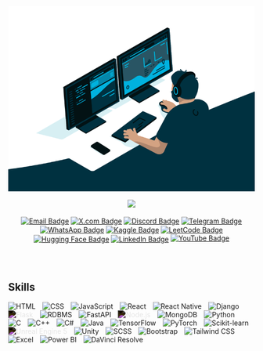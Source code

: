 <!---upper heading--->
<p align = "center">
<img src="ml.gif" alt="Machine Learning and Data Science">
</p>

<p align="center">
  <a href="https://github.com/AbdullahAlAlif"><img src="https://readme-typing-svg.herokuapp.com?lines=Hello+World;I'm+Alif;I+enjoy+coding,;Enthusiastic+about+ML;and+try+to+embrace+challenges;Always+eager+to+learn+and+adapt.&center=true&width=500&height=60&color=FFFFFF&background=000000"></a>
</p>




<p align="center">
<a href="mailto:alif126426@gmail.com" target="_blank"><img src="https://img.shields.io/badge/Email-D14836?style=for-the-badge&logo=gmail&logoColor=white" alt="Email Badge"  align="center"/></a>
<a href="https://x.com/TurussoTempest" target="_blank"><img src="https://img.shields.io/badge/X.com-1DA1F2?style=for-the-badge&logo=x&logoColor=white" alt="X.com Badge" align="center" /></a>
<a href="https://discordapp.com/users/805696667898347541" target="_blank"><img src="https://img.shields.io/badge/Discord-7289DA?style=for-the-badge&logo=discord&logoColor=white" alt="Discord Badge" align="center" /></a>
<a href="https://t.me/Abdullah_Al_Alif" target="_blank"><img src="https://img.shields.io/badge/Telegram-2CA5E0?style=for-the-badge&logo=telegram&logoColor=white" alt="Telegram Badge" align="center" /></a>
<a href="https://wa.me/8801533924031" target="_blank"><img src="https://img.shields.io/badge/WhatsApp-25D366?style=for-the-badge&logo=whatsapp&logoColor=white" alt="WhatsApp Badge" align="center"/></a>
<a href="https://www.kaggle.com/abdullahalalif" target="_blank"><img src="https://img.shields.io/badge/Kaggle-20BEFF?style=for-the-badge&logo=kaggle&logoColor=white" alt="Kaggle Badge" align="center" /></a>
<a href="https://leetcode.com/u/alif126426/" target="_blank"><img src="https://img.shields.io/badge/LeetCode-FFA116?style=for-the-badge&logo=leetcode&logoColor=white" alt="LeetCode Badge" align="center" /></a>
<a href="https://huggingface.co/AbdullahAlAlif" target="_blank"><img src="https://img.shields.io/badge/Hugging%20Face-FFAE0D?style=for-the-badge&logo=huggingface&logoColor=white" alt="Hugging Face Badge" align="center"/></a>
<a href="https://www.linkedin.com/in/abdullah-al-alif-580988340/" target="_blank"><img src="https://img.shields.io/badge/LinkedIn-0A66C2?style=for-the-badge&logo=linkedin&logoColor=white" alt="LinkedIn Badge" align="center"/></a>
<a href="https://www.youtube.com/watch?v=dQw4w9WgXcQ" target="_blank"><img src="https://img.shields.io/badge/YouTube-FF0000?style=for-the-badge&logo=youtube&logoColor=white" alt="YouTube Badge"/></a>


</p>
<br>
<br>


<!---skills--->
## Skills

<p align="left"> 
  <img src="https://cdn.jsdelivr.net/gh/devicons/devicon/icons/html5/html5-original.svg" alt="HTML" width="40" height="40" style="padding-right:10px;" /> 
<img src="https://cdn.jsdelivr.net/gh/devicons/devicon/icons/css3/css3-original.svg" alt="CSS" width="40" height="40" style="padding-right:10px;" /> 
<img src="https://cdn.jsdelivr.net/gh/devicons/devicon/icons/javascript/javascript-original.svg" alt="JavaScript" width="40" height="40" style="padding-right:10px;" />
<img src="https://cdn.jsdelivr.net/gh/devicons/devicon/icons/react/react-original.svg" alt="React" width="40" height="40" style="padding-right:10px;" />
<img src="https://img.icons8.com/ios/50/000000/react-native.png" alt="React Native" width="40" height="40" style="padding-right:10px;" />






<img src="https://cdn.jsdelivr.net/gh/devicons/devicon/icons/django/django-plain.svg" alt="Django" width="40" height="40" style="padding-right:10px;" />
<img src="https://cdn.jsdelivr.net/gh/devicons/devicon/icons/flask/flask-original.svg" alt="Flask" width="40" height="40" style="padding-right:10px; filter: invert(100%);" />
<img src="https://cdn.jsdelivr.net/gh/devicons/devicon/icons/mysql/mysql-original.svg" alt="RDBMS" width="40" height="40" style="padding-right:10px;" />
<img src="https://cdn.jsdelivr.net/gh/devicons/devicon/icons/fastapi/fastapi-original.svg" alt="FastAPI" width="40" height="40" style="padding-right:10px;" />
<img src="https://cdn.jsdelivr.net/gh/devicons/devicon/icons/nodejs/nodejs-original.svg" alt="Node.js" width="40" height="40" style="padding-right:10px; filter: invert(100%);" />
<img src="https://cdn.jsdelivr.net/gh/devicons/devicon/icons/mongodb/mongodb-original.svg" alt="MongoDB" width="40" height="40" style="padding-right:10px;" />

<img src="https://cdn.jsdelivr.net/gh/devicons/devicon/icons/python/python-original.svg" alt="Python" width="40" height="40" style="padding-right:10px;" /> 
<img src="https://cdn.jsdelivr.net/gh/devicons/devicon/icons/c/c-original.svg" alt="C" width="40" height="40" style="padding-right:10px;" /> 
<img src="https://cdn.jsdelivr.net/gh/devicons/devicon/icons/cplusplus/cplusplus-original.svg" alt="C++" width="40" height="40" style="padding-right:10px;" /> 
<img src="https://cdn.jsdelivr.net/gh/devicons/devicon/icons/csharp/csharp-original.svg" alt="C#" width="40" height="40" style="padding-right:10px;" /> 
<img src="https://cdn.jsdelivr.net/gh/devicons/devicon/icons/java/java-original.svg" alt="Java" width="40" height="40" style="padding-right:10px;" /> 

<img src="https://cdn.jsdelivr.net/gh/devicons/devicon/icons/tensorflow/tensorflow-original.svg" alt="TensorFlow" width="40" height="40" style="padding-right:10px;" /> 
<img src="https://cdn.jsdelivr.net/gh/devicons/devicon/icons/pytorch/pytorch-original.svg" alt="PyTorch" width="40" height="40" style="padding-right:10px;" />
<img src="https://cdn.jsdelivr.net/gh/devicons/devicon/icons/scikit-learn/scikit-learn-original.svg" alt="Scikit-learn" width="40" height="40" style="padding-right:10px;" />

<img src="https://cdn.jsdelivr.net/gh/devicons/devicon/icons/unrealengine/unrealengine-original.svg" alt="Unreal Engine 5" width="40" height="40" style="padding-right:10px; filter: invert(100%);" />
<img src="https://cdn.jsdelivr.net/gh/devicons/devicon/icons/unity/unity-original.svg" alt="Unity" width="40" height="40" style="padding-right:10px;" /> 

<img src="https://cdn.jsdelivr.net/gh/devicons/devicon/icons/sass/sass-original.svg" alt="SCSS" width="40" height="40" style="padding-right:10px;" />
<img src="https://cdn.jsdelivr.net/gh/devicons/devicon/icons/bootstrap/bootstrap-original.svg" alt="Bootstrap" width="40" height="40" style="padding-right:10px;" />
<img src="https://cdn.jsdelivr.net/gh/devicons/devicon/icons/tailwindcss/tailwindcss-original.svg" alt="Tailwind CSS" width="40" height="40" style="padding-right:10px;" />



<img src="https://logodownload.org/wp-content/uploads/2020/04/excel-logo-0.png" alt="Excel" width="40" height="40" style="padding-right:10px;" />

<img src="https://logos-world.net/wp-content/uploads/2022/02/Microsoft-Power-BI-Symbol.png" alt="Power BI" width="40" height="40" style="padding-right:10px;" />
<img src="https://toppng.com/public/uploads/preview/davinci-resolve-logo-11551057663wqlnlnkwym.png" alt="DaVinci Resolve" width="40" height="40" style="padding-right:10px;" />




</p>



<br />
